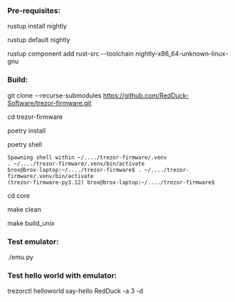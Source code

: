 ### Pre-requisites:
rustup install nightly

rustup default nightly

rustup component add rust-src --toolchain nightly-x86_64-unknown-linux-gnu

### Build:
git clone --recurse-submodules https://github.com/RedDuck-Software/trezor-firmware.git

cd trezor-firmware

poetry install

poetry shell

  ```
  Spawning shell within ~/..../trezor-firmware/.venv
  . ~/..../trezor-firmware/.venv/bin/activate
  brox@brox-laptop:~/..../trezor-firmware$ . ~/..../trezor-firmware/.venv/bin/activate
  (trezor-firmware-py3.12) brox@brox-laptop:~/..../trezor-firmware$ 
  ```
cd core

make clean

make build_unix

### Test emulator:
./emu.py

### Test hello world with emulator:
trezorctl helloworld say-hello RedDuck -a 3 -d
